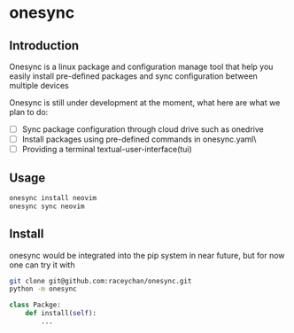 # onesync

## Introduction

Onesync is a linux package and configuration manage tool that help you easily install pre-defined packages and sync configuration between multiple devices

Onesync is still under development at the moment,
what here are what we plan to do:

- [ ] Sync package configuration through cloud drive such as onedrive
- [ ] Install packages using pre-defined commands in onesync.yaml\
- [ ] Providing a terminal textual-user-interface(tui)

## Usage

```bash
onesync install neovim 
onesync sync neovim
```

## Install

onesync would be integrated into the pip system in near future, but for now one can try it with

```bash
git clone git@github.com:raceychan/onesync.git
python -m onesync
```

```python
class Packge:
    def install(self):
        ...
```